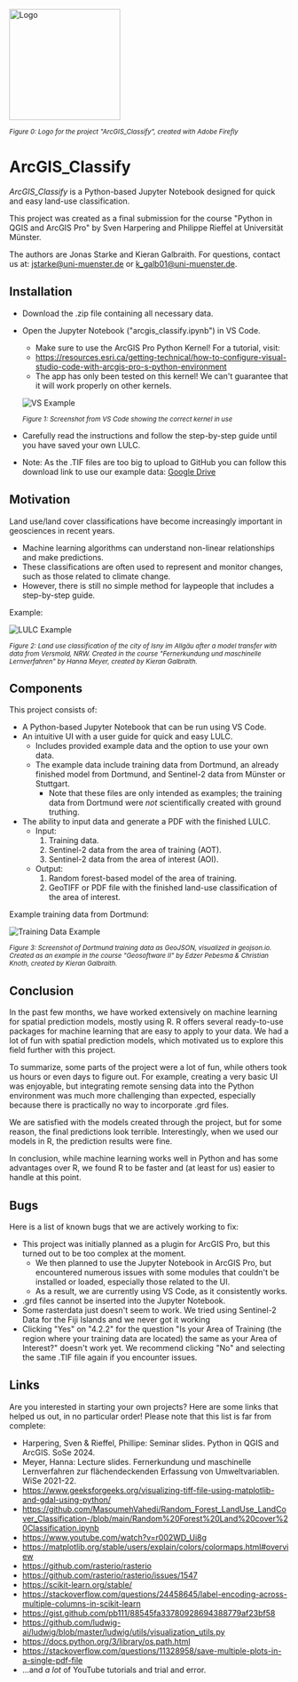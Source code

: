 <p>
  <img src="https://github.com/kgalb01/ArcGIS_Classify/blob/main/Examples/arcgis_classify_logo.jpg" alt="Logo" width="200">
</p>

<sup>*Figure 0: Logo for the project "ArcGIS_Classify", created with Adobe Firefly*</sup>

# ArcGIS_Classify

*ArcGIS_Classify* is a Python-based Jupyter Notebook designed for quick and easy land-use classification.

This project was created as a final submission for the course "Python in QGIS and ArcGIS Pro" by Sven Harpering and Philippe Rieffel at Universität Münster.

The authors are Jonas Starke and Kieran Galbraith. For questions, contact us at: jstarke@uni-muenster.de or k_galb01@uni-muenster.de.

## Installation

* Download the .zip file containing all necessary data.
* Open the Jupyter Notebook ("arcgis_classify.ipynb") in VS Code.
  * Make sure to use the ArcGIS Pro Python Kernel! For a tutorial, visit:
  * https://resources.esri.ca/getting-technical/how-to-configure-visual-studio-code-with-arcgis-pro-s-python-environment
  * The app has only been tested on this kernel! We can't guarantee that it will work properly on other kernels.
  
  ![VS Example](https://github.com/kgalb01/ArcGIS_Classify/blob/main/Examples/vs_example.jpg)

  <sup>*Figure 1: Screenshot from VS Code showing the correct kernel in use*</sup>

* Carefully read the instructions and follow the step-by-step guide until you have saved your own LULC.
* Note: As the .TIF files are too big to upload to GitHub you can follow this download link to use our example data: [Google Drive](https://drive.google.com/drive/folders/1HW2gjHiq84SYiR2ubveufqxe7iAKiQy9?usp=sharing)


## Motivation

Land use/land cover classifications have become increasingly important in geosciences in recent years.

* Machine learning algorithms can understand non-linear relationships and make predictions.
* These classifications are often used to represent and monitor changes, such as those related to climate change.
* However, there is still no simple method for laypeople that includes a step-by-step guide.

Example:

![LULC Example](https://github.com/kgalb01/ArcGIS_Classify/blob/main/Examples/isny_lulc_example.png)

<sup>*Figure 2: Land use classification of the city of Isny im Allgäu after a model transfer with data from Versmold, NRW. Created in the course "Fernerkundung und maschinelle Lernverfahren" by Hanna Meyer, created by Kieran Galbraith.*</sup>

## Components

This project consists of:

* A Python-based Jupyter Notebook that can be run using VS Code.
* An intuitive UI with a user guide for quick and easy LULC.
  - Includes provided example data and the option to use your own data.
  - The example data include training data from Dortmund, an already finished model from Dortmund, and Sentinel-2 data from Münster or Stuttgart.
    * Note that these files are only intended as examples; the training data from Dortmund were *not* scientifically created with ground truthing.
* The ability to input data and generate a PDF with the finished LULC.
  - Input:
    1. Training data.
    2. Sentinel-2 data from the area of training (AOT).
    3. Sentinel-2 data from the area of interest (AOI).
  - Output:
    1. Random forest-based model of the area of training.
    2. GeoTIFF or PDF file with the finished land-use classification of the area of interest.

Example training data from Dortmund:

![Training Data Example](https://github.com/kgalb01/ArcGIS_Classify/blob/main/Examples/dortmund_data_example.png)

<sup>*Figure 3: Screenshot of Dortmund training data as GeoJSON, visualized in geojson.io. Created as an example in the course "Geosoftware II" by Edzer Pebesma & Christian Knoth, created by Kieran Galbraith.*</sup>

## Conclusion
In the past few months, we have worked extensively on machine learning for spatial prediction models, mostly using R. R offers several ready-to-use packages for machine learning that are easy to apply to your data. We had a lot of fun with spatial prediction models, which motivated us to explore this field further with this project.

To summarize, some parts of the project were a lot of fun, while others took us hours or even days to figure out. For example, creating a very basic UI was enjoyable, but integrating remote sensing data into the Python environment was much more challenging than expected, especially because there is practically no way to incorporate .grd files. 

We are satisfied with the models created through the project, but for some reason, the final predictions look terrible. Interestingly, when we used our models in R, the prediction results were fine. 

In conclusion, while machine learning works well in Python and has some advantages over R, we found R to be faster and (at least for us) easier to handle at this point.

## Bugs

Here is a list of known bugs that we are actively working to fix:

* This project was initially planned as a plugin for ArcGIS Pro, but this turned out to be too complex at the moment.
  * We then planned to use the Jupyter Notebook in ArcGIS Pro, but encountered numerous issues with some modules that couldn't be installed or loaded, especially those related to the UI.
  * As a result, we are currently using VS Code, as it consistently works.
* .grd files cannot be inserted into the Jupyter Notebook.
* Some rasterdata just doesn't seem to work. We tried using Sentinel-2 Data for the Fiji Islands and we never got it working
* Clicking "Yes" on "4.2.2" for the question "Is your Area of Training (the region where your training data are located) the same as your Area of Interest?" doesn't work yet. We recommend clicking "No" and selecting the same .TIF file again if you encounter issues.

## Links

Are you interested in starting your own projects? Here are some links that helped us out, in no particular order! Please note that this list is far from complete:

* Harpering, Sven & Rieffel, Phillipe: Seminar slides. Python in QGIS and ArcGIS. SoSe 2024.
* Meyer, Hanna: Lecture slides. Fernerkundung und maschinelle Lernverfahren zur flächendeckenden Erfassung von Umweltvariablen. WiSe 2021-22.
* https://www.geeksforgeeks.org/visualizing-tiff-file-using-matplotlib-and-gdal-using-python/
* https://github.com/MasoumehVahedi/Random_Forest_LandUse_LandCover_Classification-/blob/main/Random%20Forest%20Land%20cover%20Classification.ipynb
* https://www.youtube.com/watch?v=r002WD_Ui8g
* https://matplotlib.org/stable/users/explain/colors/colormaps.html#overview
* https://github.com/rasterio/rasterio
* https://github.com/rasterio/rasterio/issues/1547
* https://scikit-learn.org/stable/
* https://stackoverflow.com/questions/24458645/label-encoding-across-multiple-columns-in-scikit-learn
* https://gist.github.com/pb111/88545fa33780928694388779af23bf58
* https://github.com/ludwig-ai/ludwig/blob/master/ludwig/utils/visualization_utils.py
* https://docs.python.org/3/library/os.path.html
* https://stackoverflow.com/questions/11328958/save-multiple-plots-in-a-single-pdf-file
* ...and *a lot* of YouTube tutorials and trial and error.
